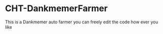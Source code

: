 # CHT-DankmemerFarmer
This is a Dankmemer auto farmer you can freely edit the code how ever you like
